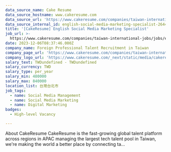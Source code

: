 ```yaml
---
data_source_name: Cake Resume
data_source_hostname: www.cakeresume.com
data_source_url: 'https://www.cakeresume.com/companies/taiwan-international-jobs/jobs'
data_source_internal_id: english-social-media-marketing-specialist-2644f4
title: '[CakeResume] English Social Media Marketing Specialist'
job_url: >-
  https://www.cakeresume.com/companies/taiwan-international-jobs/jobs/english-social-media-marketing-specialist-2644f4
date: 2023-12-06T08:37:46.000Z
company_name: Foreign Professional Talent Recruitment in Taiwan
company_page_url: 'https://www.cakeresume.com/companies/taiwan-international-jobs'
company_logo_url: 'https://www.cakeresume.com/_next/static/media/cakeresume.e1c03867.svg'
salary_text: TWDundefined - TWDundefined
salary_currency: TWD
salary_type: per_year
salary_min: 480000
salary_max: 840000
location_list: 台灣台北市
job_tags:
  - name: Social Media Management
  - name: Social Media Marketing
  - name: Digital Marketing
badges:
  - High-level Vacancy

---
```


About CakeResume CakeResume is the fast-growing global talent platform across regions in APAC managing the largest tech talent pool in Taiwan, we're making the world a better place by connecting ta...